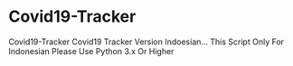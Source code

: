# Covid19-Tracker
Covid19-Tracker 
Covid19 Tracker Version Indoesian...
This Script Only For Indonesian
Please Use Python 3.x Or Higher
